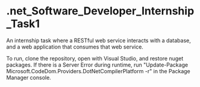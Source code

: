 # .net_Software_Developer_Internship_Task1

An internship task where a RESTful web service interacts with a database, and a web application that consumes that web service.

To run, clone the repository, open with Visual Studio, and restore nuget packages. If there is a Server Error during runtime, run 
"Update-Package Microsoft.CodeDom.Providers.DotNetCompilerPlatform -r" in the Package Manager console.
